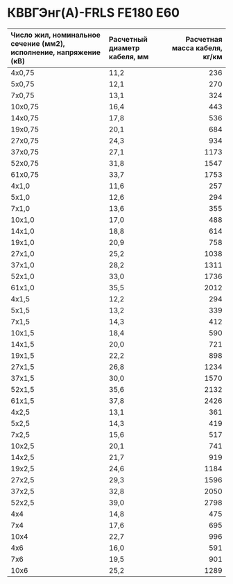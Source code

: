#  КВВГЭнг(А)-FRLS FE180 E60

| Число жил, номинальное сечение (мм2), исполнение, напряжение (кВ)   | Расчетный диаметр кабеля, мм   |   Расчетная масса кабеля, кг/км |
|:--------------------------------------------------------------------|:-------------------------------|--------------------------------:|
| 4х0,75                                                              | 11,2                           |                             236 |
| 5х0,75                                                              | 12,1                           |                             270 |
| 7х0,75                                                              | 13,1                           |                             324 |
| 10х0,75                                                             | 16,4                           |                             443 |
| 14х0,75                                                             | 17,8                           |                             536 |
| 19х0,75                                                             | 20,1                           |                             684 |
| 27х0,75                                                             | 24,3                           |                             934 |
| 37х0,75                                                             | 27,1                           |                            1173 |
| 52х0,75                                                             | 31,8                           |                            1547 |
| 61х0,75                                                             | 33,7                           |                            1753 |
| 4х1,0                                                               | 11,6                           |                             257 |
| 5х1,0                                                               | 12,6                           |                             294 |
| 7х1,0                                                               | 13,6                           |                             355 |
| 10х1,0                                                              | 17,0                           |                             488 |
| 14х1,0                                                              | 18,8                           |                             614 |
| 19х1,0                                                              | 20,9                           |                             758 |
| 27х1,0                                                              | 25,2                           |                            1038 |
| 37х1,0                                                              | 28,2                           |                            1311 |
| 52х1,0                                                              | 33,0                           |                            1736 |
| 61х1,0                                                              | 35,5                           |                            2012 |
| 4х1,5                                                               | 12,2                           |                             294 |
| 5х1,5                                                               | 13,2                           |                             339 |
| 7х1,5                                                               | 14,3                           |                             412 |
| 10х1,5                                                              | 18,4                           |                             590 |
| 14х1,5                                                              | 20,0                           |                             721 |
| 19х1,5                                                              | 22,2                           |                             898 |
| 27х1,5                                                              | 26,8                           |                            1234 |
| 37х1,5                                                              | 30,0                           |                            1570 |
| 52х1,5                                                              | 35,6                           |                            2132 |
| 61х1,5                                                              | 37,8                           |                            2426 |
| 4х2,5                                                               | 13,1                           |                             361 |
| 5х2,5                                                               | 14,3                           |                             419 |
| 7х2,5                                                               | 15,6                           |                             517 |
| 10х2,5                                                              | 20,1                           |                             741 |
| 14х2,5                                                              | 21,7                           |                             919 |
| 19х2,5                                                              | 24,6                           |                            1184 |
| 27х2,5                                                              | 29,3                           |                            1596 |
| 37х2,5                                                              | 32,8                           |                            2050 |
| 52х2,5                                                              | 39,0                           |                            2798 |
| 4х4                                                                 | 14,8                           |                             475 |
| 7х4                                                                 | 17,6                           |                             695 |
| 10х4                                                                | 22,7                           |                             996 |
| 4х6                                                                 | 16,0                           |                             591 |
| 7х6                                                                 | 19,5                           |                             901 |
| 10х6                                                                | 25,2                           |                            1289 |